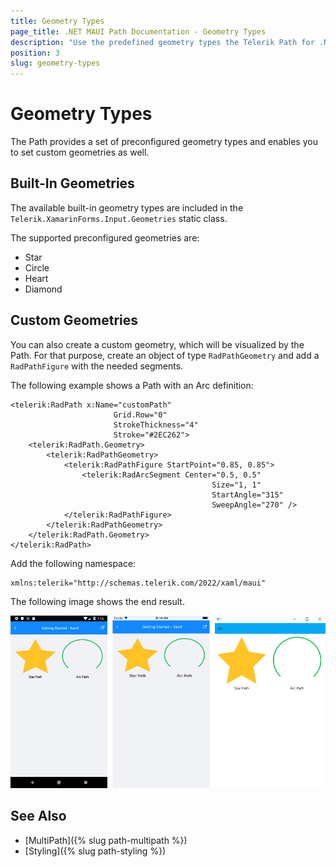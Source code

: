 ```yaml
---
title: Geometry Types
page_title: .NET MAUI Path Documentation - Geometry Types
description: "Use the predefined geometry types the Telerik Path for .NET MAUI supports and create your custom shapes for the control to visualize."
position: 3
slug: geometry-types
---
```


# Geometry Types

The Path provides a set of preconfigured geometry types and enables you to set custom geometries as well.

## Built-In Geometries

The available built-in geometry types are included in the `Telerik.XamarinForms.Input.Geometries` static class.

The supported preconfigured geometries are:

* Star
* Circle
* Heart
* Diamond

## Custom Geometries

You can also create a custom geometry, which will be visualized by the Path. For that purpose, create an object of type `RadPathGeometry` and add a `RadPathFigure` with the needed segments.

The following example shows a Path with an Arc definition:

```XAML
<telerik:RadPath x:Name="customPath"
                       Grid.Row="0"
                       StrokeThickness="4"
                       Stroke="#2EC262">
    <telerik:RadPath.Geometry>
        <telerik:RadPathGeometry>
            <telerik:RadPathFigure StartPoint="0.85, 0.85">
                <telerik:RadArcSegment Center="0.5, 0.5"
                                             Size="1, 1"
                                             StartAngle="315"
                                             SweepAngle="270" />
            </telerik:RadPathFigure>
        </telerik:RadPathGeometry>
    </telerik:RadPath.Geometry>
</telerik:RadPath>
```

Add the following namespace:

```XAML
xmlns:telerik="http://schemas.telerik.com/2022/xaml/maui"
```


The following image shows the end result.

![Path Figures](images/custom_default_paths.png)

## See Also

- [MultiPath]({% slug path-multipath %})
- [Styling]({% slug path-styling %})
